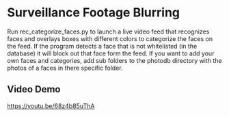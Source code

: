 # Surveillance Footage Blurring

Run rec_categorize_faces.py to launch a live video feed that recognizes faces and overlays boxes with different colors to categorize the faces on the feed. If the program detects a face that is not whitelisted (in the database) it will block out that face form the feed. If you want to add your own faces and categories, add sub folders to the photodb directory with the photos of a faces in there specific folder.

## Video Demo

https://youtu.be/68z4b85uThA
